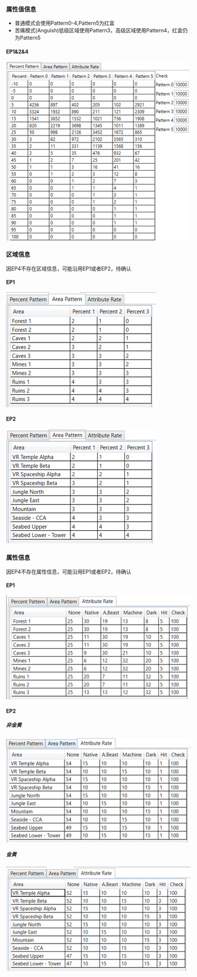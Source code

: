 ### 属性值信息

* 普通模式会使用Pattern0-4,Pattern5为红盒
* 苦痛模式(Anguish)低级区域使用Pattern3，高级区域使用Pattern4，红盒仍为Pattern5

#### EP1&2&4

![pp](./static/img/percent_patterns.jpg)

### 区域信息

因EP4不存在区域信息，可能沿用EP1或者EP2，待确认

#### EP1

![ap1](./static/img/ap1.png)

#### EP2

![ap2](./static/img/ap2.png)

### 属性信息

因EP4不存在属性信息，可能沿用EP1或者EP2，待确认

#### EP1

![ar1](./static/img/ar1.png)

#### EP2

##### 非金黄

![ar2](./static/img/ar2.png)

##### 金黄

![ar2-yellowboze](./static/img/ar3.png)